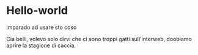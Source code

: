 # Hello-world
imparado ad usare sto coso

Cia belli, volevo solo dirvi che ci sono troppi gatti sull'interweb, doobiamo aprire la stagione di caccia.
